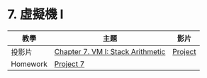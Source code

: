 # 7. 虛擬機 I

| 教學 | 主題  | 影片  |
|--------|----|-------|
| 投影片 | [Chapter 7. VM I: Stack Arithmetic](http://nand2tetris.org/lectures/PDF/lecture%2007%20virtual%20machine%20I.pdf)  | [Project](project7) |
| Homework | [Project 7](project7.md)  |  |